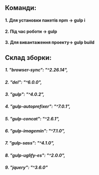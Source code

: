## Команди:

#### 1. Для установки пакетів npm -> **gulp i**

#### 2. Під час роботи -> **gulp**

#### 3. Для вивантаження проекту-> **gulp build**
  
  

## Склад зборки:
	
##### 1. "browser-sync": "^2.26.14",
##### 2. "del": "^6.0.0",
##### 3. "gulp": "^4.0.2",
##### 4. "gulp-autoprefixer": "^7.0.1",
##### 5. "gulp-concat": "^2.6.1",
##### 6. "gulp-imagemin": "^7.1.0",
##### 7. "gulp-sass": "^4.1.0",
##### 8. "gulp-uglify-es": "^2.0.0",
##### 9. "jquery": "^3.6.0"
